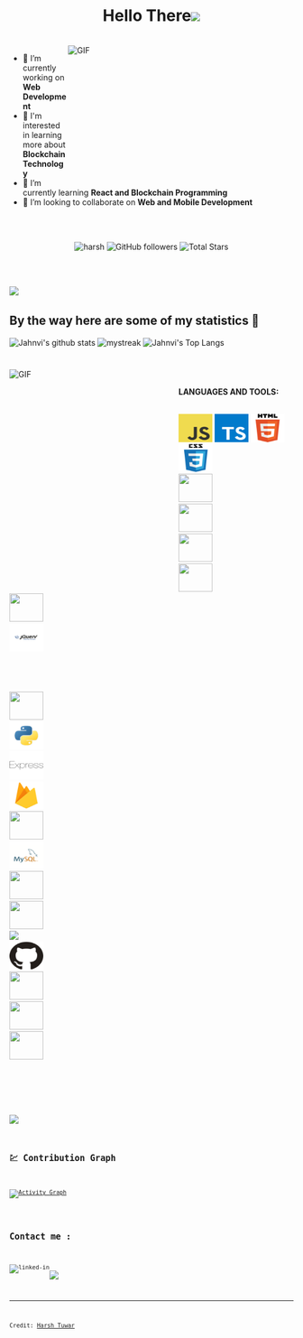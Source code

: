 <h1 align="center">Hello There<img src="https://github.com/souvikguria98/souvikguria98/blob/master/Hi.gif" width="30"> </h1>
<br/>
<a target="_blank">
  <img align="right" height="250" width="400" alt="GIF" src="https://github.com/JayantGoel001/JayantGoel001/blob/master/GIF/code.gif">
</a>

- 🔭 I’m currently working on **Web Development**
- 🎲 I'm interested in learning more about **Blockchain Technology**
- 🌱 I’m currently learning **React and Blockchain Programming**
- 👯 I’m looking to collaborate on **Web and Mobile Development**
</br>
</br>
<p align="center" >  
  <img src="https://komarev.com/ghpvc/?username=harsh-tuwar" alt="harsh" />
  <img alt="GitHub followers" src="https://img.shields.io/github/followers/harsh-tuwar?label=Followers&style=social"> 
  <img src="https://img.shields.io/github/stars/harsh-tuwar?label=Stars" alt="Total Stars">
</p>

<br/>
<br/>


<a href="https://www.youtube.com/watch?v=dQw4w9WgXcQ"><img src="https://user-images.githubusercontent.com/73097560/115834477-dbab4500-a447-11eb-908a-139a6edaec5c.gif"></a>

## By the way here are some of my statistics 🚀
![Jahnvi's github stats](https://github-readme-stats.vercel.app/api?username=harsh-tuwar&show_icons=true&theme=radical)
<img src="https://github-readme-streak-stats.herokuapp.com/?user=harsh-tuwar&theme=tokyonight" alt="mystreak"/>
![Jahnvi's Top Langs](https://github-readme-stats.vercel.app/api/top-langs/?username=harsh-tuwar&theme=tokyonight&layout=compact)


#

<a target="_blank"><img align="left" height="350" width="300" alt="GIF" src="https://github.com/JayantGoel001/JayantGoel001/blob/master/GIF/github.gif"></a>
<br/>


**LANGUAGES AND TOOLS:**  


<br/>
<code><img height="50" width="60" src="https://raw.githubusercontent.com/github/explore/80688e429a7d4ef2fca1e82350fe8e3517d3494d/topics/javascript/javascript.png"></code>
<code><img height="50" width="60" src="https://raw.githubusercontent.com/github/explore/80688e429a7d4ef2fca1e82350fe8e3517d3494d/topics/typescript/typescript.png"></code>
<code><img height="50" width="60" src="https://raw.githubusercontent.com/github/explore/80688e429a7d4ef2fca1e82350fe8e3517d3494d/topics/html/html.png"</code>
<code><img height="50" width="60" src="https://raw.githubusercontent.com/github/explore/80688e429a7d4ef2fca1e82350fe8e3517d3494d/topics/css/css.png"</code>
<code><img height="50" width="60" src="https://cdn4.iconfinder.com/data/icons/logos-3/600/React.js_logo-512.png"></code>
<code><img height="50" width="60" src="https://raw.githubusercontent.com/reduxjs/redux/master/logo/logo.png"></code>
<code><img height="50" width="60" src="https://cdn.iconscout.com/icon/free/png-512/saas-457964.png"></code>
<code><img height="50" width="60" src="https://cdn.worldvectorlogo.com/logos/tailwindcss.svg"></code>
<code><img height="50" width="60" src="https://seeklogo.com/images/B/bootstrap-5-logo-85A1F11F4F-seeklogo.com.png"></code>
<code><img height="50" width="60" src="https://raw.githubusercontent.com/github/explore/80688e429a7d4ef2fca1e82350fe8e3517d3494d/topics/jquery/jquery.png"></code>
<br/>
<br/>
<code><img height="50" width="60" src="https://seeklogo.com/images/N/node-node-js-logo-81A4CC16D2-seeklogo.com.png"></code>
<code><img height="50" width="60" src="https://raw.githubusercontent.com/github/explore/80688e429a7d4ef2fca1e82350fe8e3517d3494d/topics/python/python.png"></code>
<code><img height="50" width="60" src="https://raw.githubusercontent.com/github/explore/80688e429a7d4ef2fca1e82350fe8e3517d3494d/topics/express/express.png"></code>
<code><img height="50" width="60" src="https://raw.githubusercontent.com/github/explore/80688e429a7d4ef2fca1e82350fe8e3517d3494d/topics/firebase/firebase.png"></code>
<code><img height="50" width="60" src="https://cdn.worldvectorlogo.com/logos/postgresql.svg"></code>
<code><img height="50" width="60" src="https://raw.githubusercontent.com/github/explore/80688e429a7d4ef2fca1e82350fe8e3517d3494d/topics/mysql/mysql.png"></code>
<code><img height="50" width="60" src="https://cdn.iconscout.com/icon/free/png-512/mongodb-3-1175138.png"></code>
<code><img height="50" width="60" src="https://seeklogo.com/images/G/google-cloud-logo-ADE788217F-seeklogo.com.png"></code>
<code><img height="50" widhth="60" src="https://seeklogo.com/images/A/amazon-web-services-aws-logo-6C2E3DCD3E-seeklogo.com.png"></code>
<code><img height="50" width="60" src="https://raw.githubusercontent.com/github/explore/80688e429a7d4ef2fca1e82350fe8e3517d3494d/topics/github-api/github-api.png"></code>
<code><img height="50" width="60" src="https://upload.wikimedia.org/wikipedia/commons/thumb/3/3f/Git_icon.svg/1024px-Git_icon.svg.png"></code>
<code><img height="50" width="60" src="https://seeklogo.com/images/N/npm-node-package-manager-logo-DE93649ED1-seeklogo.com.png"></code>
<code><img height="50" width="60" src="https://seeklogo.com/images/V/visual-studio-code-logo-449D71944F-seeklogo.com.png"></code>
<br/>
<br/>

<a href="https://www.youtube.com/watch?v=dQw4w9WgXcQ"><img src="https://user-images.githubusercontent.com/73097560/115834477-dbab4500-a447-11eb-908a-139a6edaec5c.gif"></a>
##  💹 Contribution Graph

<a href="https://github.com/harsh-tuwar"><img alt="Activity Graph" src="https://activity-graph.herokuapp.com/graph?username=harsh-tuwar&bg_color=1F222E&color=F8D866&line=F85D7F&point=FFFFFF&hide_border=true" /></a>
<Br>
 


## Contact me : 
[<img align="left" alt="linked-in" src="https://img.shields.io/badge/linkedin-%230077B5.svg?&style=for-the-badge&logo=linkedin&logoColor=white" />](https://www.linkedin.com/in/htuwar08/
)
    <a href="mailto:tuwarharsh08@duck.com" target="blank"><img align="center" src="https://img.shields.io/badge/-TUWARHARSH08%40duck.com-D14836?style=for-the-badge&logo=gmail&logoColor=white" /></a>

------
Credit: [Harsh Tuwar](https://github.com/harsh-tuwar)
